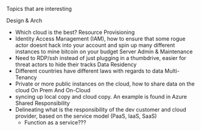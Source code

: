 Topics that are interesting

Design & Arch
- Which cloud is the best?
Resource Provisioning
- Identity Access Management (IAM), how to ensure that some rogue actor doesnt hack into your account and spin up many different instances to mine bitcoin on your budget
Server Admin & Maintenance
- Need to RDP/ssh instead of just plugging in a thumbdrive, easier for threat actors to hide their tracks
Data Residency
- Different countries have different laws with regards to data
Multi-Tenancy
- Private or more public instances on the cloud, how to share data on the cloud
On Prem And On-Cloud
- syncing up local copy and cloud copy. An example is found in Azure
Shared Responsibility
- Delineating what is the responsibility of the dev customer and cloud provider, based on the service model (PaaS, IaaS, SaaS)
	- Function as a service???
